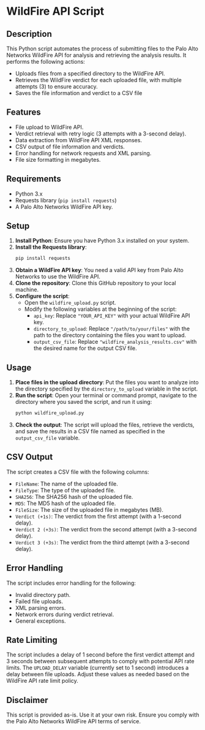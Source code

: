 # WildFire API Script

## Description

This Python script automates the process of submitting files to the Palo Alto Networks WildFire API for analysis and retrieving the analysis results. It performs the following actions:

* Uploads files from a specified directory to the WildFire API.
* Retrieves the WildFire verdict for each uploaded file, with multiple attempts (3) to ensure accuracy.
* Saves the file information and verdict to a CSV file
  
## Features

* File upload to WildFire API.
* Verdict retrieval with retry logic (3 attempts with a 3-second delay).
* Data extraction from WildFire API XML responses.
* CSV output of file information and verdicts.
* Error handling for network requests and XML parsing.
* File size formatting in megabytes.

## Requirements

* Python 3.x
* Requests library (`pip install requests`)
* A Palo Alto Networks WildFire API key.

## Setup

1.  **Install Python**: Ensure you have Python 3.x installed on your system.
2.  **Install the Requests library**:
    ```bash
    pip install requests
    ```
3.  **Obtain a WildFire API key**: You need a valid API key from Palo Alto Networks to use the WildFire API.
4.  **Clone the repository**: Clone this GitHub repository to your local machine.
5.  **Configure the script**:
    * Open the `wildfire_upload.py` script.
    * Modify the following variables at the beginning of the script:
        * `api_key`: Replace `"YOUR_API_KEY"` with your actual WildFire API key.
        * `directory_to_upload`: Replace `"/path/to/your/files"` with the path to the directory containing the files you want to upload.
        * `output_csv_file`: Replace `"wildfire_analysis_results.csv"` with the desired name for the output CSV file.

## Usage

1.  **Place files in the upload directory**: Put the files you want to analyze into the directory specified by the `directory_to_upload` variable in the script.
2.  **Run the script**: Open your terminal or command prompt, navigate to the directory where you saved the script, and run it using:
    ```bash
    python wildfire_upload.py
    ```
3.  **Check the output**: The script will upload the files, retrieve the verdicts, and save the results in a CSV file named as specified in the `output_csv_file` variable.

## CSV Output

The script creates a CSV file with the following columns:

* `FileName`: The name of the uploaded file.
* `FileType`: The type of the uploaded file.
* `SHA256`: The SHA256 hash of the uploaded file.
* `MD5`: The MD5 hash of the uploaded file.
* `FileSize`: The size of the uploaded file in megabytes (MB).
* `Verdict (+1s)`: The verdict from the first attempt (with a 1-second delay).
* `Verdict 2 (+3s)`: The verdict from the second attempt (with a 3-second delay).
* `Verdict 3 (+3s)`: The verdict from the third attempt (with a 3-second delay).

## Error Handling

The script includes error handling for the following:

* Invalid directory path.
* Failed file uploads.
* XML parsing errors.
* Network errors during verdict retrieval.
* General exceptions.

## Rate Limiting

The script includes a delay of 1 second before the first verdict attempt and 3 seconds between subsequent attempts to comply with potential API rate limits. The `UPLOAD_DELAY` variable (currently set to 1 second) introduces a delay between file uploads. Adjust these values as needed based on the WildFire API rate limit policy.

## Disclaimer

This script is provided as-is. Use it at your own risk. Ensure you comply with the Palo Alto Networks WildFire API terms of service.
